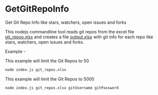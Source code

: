 # GetGitRepoInfo
Get Git Repo Info like stars, watchers, open issues and forks

This nodejs commandline tool reads git repos from the excel file [git_repos.xlsx](./git_repos.xlsx) and creates a file [output.xlsx](./output.xlsx) with git info for each repo like stars, watchers, open issues and forks.

Example -

This example will limit the Git Repos to 50
```sh
node index.js git_repos.xlsx
```

This example will limit the Git Repos to 5000
```sh
node index.js git_repos.xlsx gitUsername gitPassword
```
